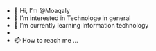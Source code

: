 - 👋 Hi, I’m @Moaqaly
- 👀 I’m interested in Technologe in general 
- 🌱 I’m currently learning Information technology 
-
- 📫 How to reach me ...

<!---
Moaqaly/Moaqaly is a ✨ special ✨ repository because its `README.md` (this file) appears on your GitHub profile.
You can click the Preview link to take a look at your changes.
--->
